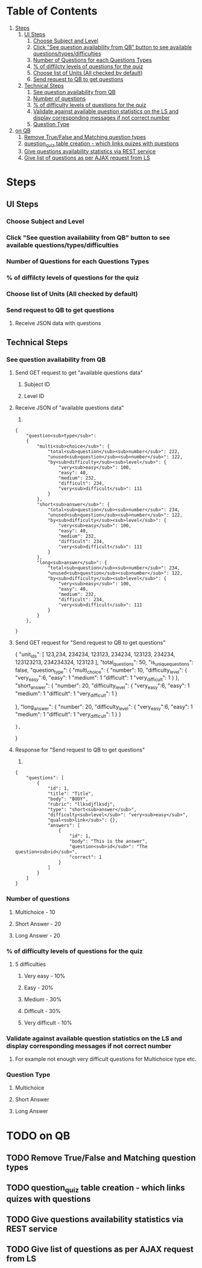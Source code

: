 
# Table of Contents

1.  [Steps](#orgf903464)
    1.  [UI Steps](#org0f3e9f0)
        1.  [Choose Subject and Level](#org47c802f)
        2.  [Click "See question availability from QB" button to see available questions/types/difficulties](#org4656933)
        3.  [Number of Questions for each Questions Types](#orgb31f56c)
        4.  [% of diffilcty levels of questions for the quiz](#org0568f92)
        5.  [Choose list of Units (All checked by default)](#orgbbed009)
        6.  [Send request to QB to get questions](#org3280c68)
    2.  [Technical Steps](#org7b98960)
        1.  [See question availability from QB](#org4c94180)
        2.  [Number of questions](#org4b1e461)
        3.  [% of difficulty levels of questions for the quiz](#orgc48e8ce)
        4.  [Validate against available question statistics on the LS and display corresponding messages if not correct number](#org6f96d10)
        5.  [Question Type](#org406ba05)
2.  [on QB](#orgc1b1d99)
    1.  [Remove True/False and Matching question types](#orgdd49c35)
    2.  [question<sub>quiz</sub> table creation - which links quizes with questions](#org2b6f8f0)
    3.  [Give questions availability statistics via REST service](#org82c158d)
    4.  [Give list of questions as per AJAX request from LS](#org8e9c4c9)


<a id="orgf903464"></a>

# Steps


<a id="org0f3e9f0"></a>

## UI Steps


<a id="org47c802f"></a>

### Choose Subject and Level


<a id="org4656933"></a>

### Click "See question availability from QB" button to see available questions/types/difficulties


<a id="orgb31f56c"></a>

### Number of Questions for each Questions Types


<a id="org0568f92"></a>

### % of diffilcty levels of questions for the quiz


<a id="orgbbed009"></a>

### Choose list of Units (All checked by default)


<a id="org3280c68"></a>

### Send request to QB to get questions

1.  Receive JSON data with questions


<a id="org7b98960"></a>

## Technical Steps


<a id="org4c94180"></a>

### See question availability from QB

1.  Send GET request to get "available questions data"

    1.  Subject ID
    
    2.  Level ID

2.  Receive JSON of "available questions data"

    1.  
    
        {
            "question<sub>type</sub>":
            {
                "multi<sub>choice</sub>": {
                    "total<sub>question</sub><sub>number</sub>": 222,
                    "unused<sub>question</sub><sub>number</sub>": 122,
                    "by<sub>difficulty</sub><sub>level</sub>": {
                        "very<sub>easy</sub>": 100,
                        "easy": 40,
                        "medium": 232,
                        "difficult": 234,
                        "very<sub>difficult</sub>": 111
                    }
                },
                "short<sub>answer</sub>": {
                    "total<sub>question</sub><sub>number</sub>": 234,
                    "unused<sub>question</sub><sub>number</sub>": 122,
                    "by<sub>difficulty</sub><sub>level</sub>": {
                        "very<sub>easy</sub>": 100,
                        "easy": 40,
                        "medium": 232,
                        "difficult": 234,
                        "very<sub>difficult</sub>": 111
                    }
                },
                "long<sub>answer</sub>": {
                    "total<sub>question</sub><sub>number</sub>": 234,
                    "unused<sub>question</sub><sub>number</sub>": 122,
                    "by<sub>difficulty</sub><sub>level</sub>": {
                        "very<sub>easy</sub>": 100,
                        "easy": 40,
                        "medium": 232,
                        "difficult": 234,
                        "very<sub>difficult</sub>": 111
                    }
                }
            },
        
        }

3.  Send GET request for "Send request to QB to get questions"

    {
        "unit<sub>ids</sub>": [
            123,234, 234234, 123123, 234234, 123123, 234234, 123123213, 234234324, 123123
        ],
        "total<sub>questions</sub>": 50,
        "is<sub>unique</sub><sub>questions</sub>": false,
        "question<sub>type</sub>": {
            "multi<sub>choice</sub>": {
                "number": 10,
                "difficulty<sub>level</sub>": {
                    "very<sub>easy</sub>":6,
                    "easy": 1
                    "medium": 1
                    "difficult": 1
                    "very<sub>difficult</sub>": 1
                }
            },
            "short<sub>answer</sub>": {
                "number": 20,
                "difficulty<sub>level</sub>": {
                    "very<sub>easy</sub>":6,
                    "easy": 1
                    "medium": 1
                    "difficult": 1
                    "very<sub>difficult</sub>": 1
                }
    
    },
    "long<sub>answer</sub>": {
        "number": 20,
        "difficulty<sub>level</sub>": {
            "very<sub>easy</sub>":6,
            "easy": 1
            "medium": 1
            "difficult": 1
            "very<sub>difficult</sub>": 1
        }
    }
    
        },
    }

4.  Response for "Send request to QB to get questions"

    1.  
    
        {
            "questions": [
                {
                    "id": 1,
                    "title": "Title",
                    "body": "BODY",
                    "rubric": "llksdjflksdj",
                    "type": "short<sub>answer</sub>",
                    "difficulty<sub>level</sub>": "very<sub>easy</sub>",
                    "qual<sub>link</sub>": {},
                    "answers": [
                        {
                            "id": 1,
                            "body": "This is the answer",
                            "question<sub>id</sub>": "The question<sub>id</sub>",
                            "correct": 1
                        }
                    ]
                }
            ]
        }


<a id="org4b1e461"></a>

### Number of questions

1.  Multichoice - 10

2.  Short Answer - 20

3.  Long Answer - 20


<a id="orgc48e8ce"></a>

### % of difficulty levels of questions for the quiz

1.  5 difficulties

    1.  Very easy - 10%
    
    2.  Easy - 20%
    
    3.  Medium - 30%
    
    4.  Difficult - 30%
    
    5.  Very difficult - 10%


<a id="org6f96d10"></a>

### Validate against available question statistics on the LS and display corresponding messages if not correct number

1.  For example not enough very difficult questions for Multichoice type etc.


<a id="org406ba05"></a>

### Question Type

1.  Multichoice

2.  Short Answer

3.  Long Answer


<a id="orgc1b1d99"></a>

# TODO on QB


<a id="orgdd49c35"></a>

## TODO Remove True/False and Matching question types


<a id="org2b6f8f0"></a>

## TODO question<sub>quiz</sub> table creation - which links quizes with questions


<a id="org82c158d"></a>

## TODO Give questions availability statistics via REST service


<a id="org8e9c4c9"></a>

## TODO Give list of questions as per AJAX request from LS

